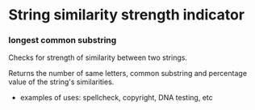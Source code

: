 # String similarity strength indicator
### longest common substring

Checks for strength of similarity between two strings.

Returns the number of same letters, common substring 
and percentage value of the string's similarities.

- examples of uses: spellcheck, copyright, DNA testing, etc
